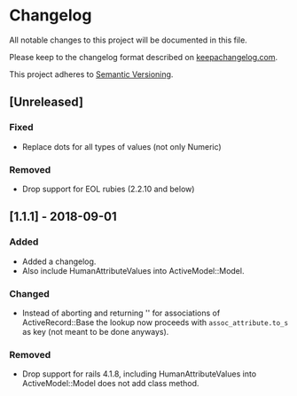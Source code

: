 # Changelog
All notable changes to this project will be documented in this file.

Please keep to the changelog format described on [keepachangelog.com](http://keepachangelog.com).

This project adheres to [Semantic Versioning](http://semver.org/).

## [Unreleased]
### Fixed
- Replace dots for all types of values (not only Numeric)
### Removed
- Drop support for EOL rubies (2.2.10 and below)

## [1.1.1] - 2018-09-01
### Added
- Added a changelog.
- Also include HumanAttributeValues into ActiveModel::Model.
### Changed
- Instead of aborting and returning '' for associations of ActiveRecord::Base the lookup now proceeds with `assoc_attribute.to_s` as key (not meant to be done anyways).
### Removed
- Drop support for rails 4.1.8, including HumanAttributeValues into ActiveModel::Model does not add class method.
